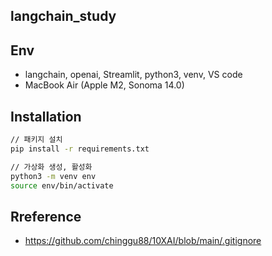 ## langchain_study

## Env

- langchain, openai, Streamlit, python3, venv, VS code
- MacBook Air (Apple M2, Sonoma 14.0)

## Installation

```bash
// 패키지 설치
pip install -r requirements.txt

// 가상화 생성, 활성화
python3 -m venv env
source env/bin/activate
```

## Rreference

- https://github.com/chinggu88/10XAI/blob/main/.gitignore
